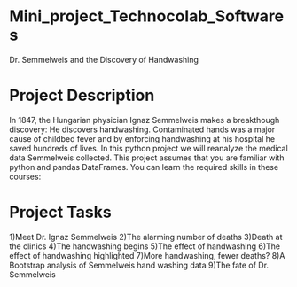 # Mini_project_Technocolab_Softwares
Dr. Semmelweis and the Discovery of Handwashing 
# Project Description
In 1847, the Hungarian physician Ignaz Semmelweis makes a breakthough discovery: He discovers handwashing. Contaminated hands was a major cause of childbed fever and by enforcing handwashing at his hospital he saved hundreds of lives.
In this python project we will reanalyze the medical data Semmelweis collected. This project assumes that you are familiar with python and pandas DataFrames. You can learn the required skills in these courses:
# Project Tasks
1)Meet Dr. Ignaz Semmelweis
2)The alarming number of deaths
3)Death at the clinics
4)The handwashing begins
5)The effect of handwashing
6)The effect of handwashing highlighted
7)More handwashing, fewer deaths?
8)A Bootstrap analysis of Semmelweis hand washing data
9)The fate of Dr. Semmelweis
